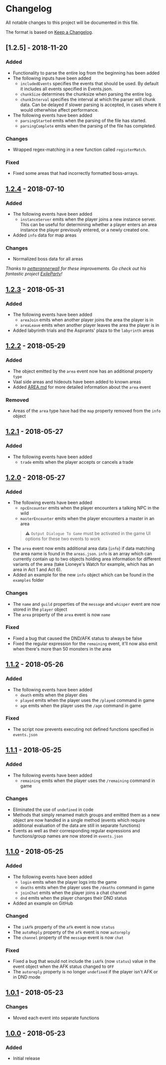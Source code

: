 # Changelog
All notable changes to this project will be documented in this file.

The format is based on [Keep a Changelog](http://keepachangelog.com/en/1.0.0/).

## [1.2.5] - 2018-11-20
### Added
- Functionality to parse the entire log from the beginning has been added
- The following inputs have been added
    - `includedEvents` specifies the events that should be used. By default it includes all events specified in Events.json.
    - `chunkSize` determines the chunksize when parsing the entire log. 
    - `chunkInterval` specifies the interval at which the parser will chunk data. Can be delayed if slower parsing is accepted, in cases where it would otherwhise affect performance.
- The following events have been added
    - `parsingStarted` emits when the parsing of the file has started.
    - `parsingComplete` emits when the parsing of the file has completed. 

### Changes
- Wrapped regex-matching in a new function called `registerMatch`.

### Fixed
- Fixed some areas that had incorrectly formatted boss-arrays.

## [1.2.4] - 2018-07-10
### Added
- The following events have been added
    - `instanceServer` emits when the player joins a new instance server. This can be useful for determining whether a player enters an area instance the player previously entered, or a newly created one.
- Added `info` data for map areas

### Changes
- Normalized boss data for all areas

*Thanks to [petterannerwall](https://github.com/petterannerwall) for these improvements. Go check out his fantastic project [ExileParty](https://github.com/viktorgullmark/exile-party)!*

## [1.2.3] - 2018-05-31
### Added
- The following events have been added
    - `areaJoin` emits when another player joins the area the player is in
    - `areaLeave` emits when another player leaves the area the player is in
- Added labyrinth trials and the Aspirants' plaza to the `labyrinth` areas

## [1.2.2] - 2018-05-29
### Added
- The object emitted by the `area` event now has an additional property `type`
- Vaal side areas and hideouts have been added to known areas
- Added [AREA.md](https://github.com/klayveR/poe-log-monitor/blob/master/AREA.md) for more detailed information about the `area` event

### Removed
- Areas of the `area` type have had the `map` property removed from the `info` object

## [1.2.1] - 2018-05-27
### Added
- The following events have been added
    - `trade` emits when the player accepts or cancels a trade
    
## [1.2.0] - 2018-05-27
### Added
- The following events have been added
    - `npcEncounter` emits when the player encounters a talking NPC in the wild
    - `masterEncounter` emits when the player encounters a master in an area
    >⚠ `Output Dialogue To Game` must be activated in the game UI options for these two events to work
- The `area` event now emits additional area data (`info`) if data matching the area name is found in the `areas.json`. `info` is an array which can currently contain up to two objects holding area information for different variants of the area (take Lioneye's Watch for example, which has an area in Act 1 and Act 6).
- Added an example for the new `info` object which can be found in the `examples` folder

### Changes
- The `name` and `guild` properties of the `message` and `whisper` event are now stored in the `player` object
- The `area` property of the `area` event is now `name`

### Fixed
- Fixed a bug that caused the DND/AFK status to always be false
- Fixed the regular expression for the `remaining` event, it'll now also emit when there's more than 50 monsters in the area

## [1.1.2] - 2018-05-26
### Added
- The following events have been added
    - `death` emits when the player dies
    - `played` emits when the player uses the `/played` command in game
    - `age` emits when the player uses the `/age` command in game

### Fixed
- The script now prevents executing not defined functions specified in `events.json`

## [1.1.1] - 2018-05-25
### Added
- The following events have been added
    - `remaining` emits when the player uses the `/remaining` command in game
    
### Changes
- Eliminated the use of `undefined` in code
- Methods that simply renamed match groups and emitted them as a new object are now handled in a single method (events which require additional evaluation of the data are still in separate functions)
- Events as well as their corresponding regular expressions and functions/group names are now stored in `events.json`

## [1.1.0] - 2018-05-25
### Added
- The following events have been added
    - `login` emits when the player logs into the game
    - `deaths` emits when the player uses the `/deaths` command in game
    - `joinChat` emits when the player joins a chat channel
    - `dnd` emits when the player changes their DND status
- Added an example on GitHub

### Changed
- The `isAfk` property of the `afk` event is now `status`
- The `autoReply` property of the `afk` event is now `autoreply`
- The `channel` property of the `message` event is now `chat`

### Fixed
- Fixed a bug that would not include the `isAfk` (now `status`) value in the event object when the AFK status changed to `OFF`
- The `autoreply` property is no longer `undefined` if the player isn't AFK or in DND mode

## [1.0.1] - 2018-05-23
### Changes
- Moved each event into separate functions

## [1.0.0] - 2018-05-23
### Added
- Initial release

[1.2.4]: https://www.npmjs.com/package/poe-log-monitor/v/1.2.4
[1.2.3]: https://www.npmjs.com/package/poe-log-monitor/v/1.2.3
[1.2.2]: https://www.npmjs.com/package/poe-log-monitor/v/1.2.2
[1.2.1]: https://www.npmjs.com/package/poe-log-monitor/v/1.2.1
[1.2.0]: https://www.npmjs.com/package/poe-log-monitor/v/1.2.0
[1.1.2]: https://www.npmjs.com/package/poe-log-monitor/v/1.1.2
[1.1.1]: https://www.npmjs.com/package/poe-log-monitor/v/1.1.1
[1.1.0]: https://www.npmjs.com/package/poe-log-monitor/v/1.1.0
[1.0.1]: https://www.npmjs.com/package/poe-log-monitor/v/1.0.1
[1.0.0]: https://www.npmjs.com/package/poe-log-monitor/v/1.0.0